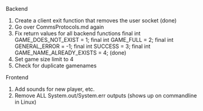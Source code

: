 Backend

1. Create a client exit function that removes the user socket (done)
2. Go over CommsProtocols.md again
3. Fix return values for all backend functions 
        final int GAME_DOES_NOT_EXIST = 1;
        final int GAME_FULL = 2;
        final int GENERAL_ERROR = -1;
        final int SUCCESS = 3;
        final int GAME_NAME_ALREADY_EXISTS = 4; (done)
4. Set game size limit to 4
5. Check for duplicate gamenames


Frontend

1. Add sounds for new player, etc.
2. Remove ALL System.out/System.err outputs (shows up on commandline in Linux)